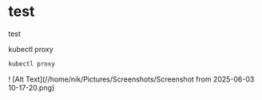 # test
test


kubectl proxy


```bash
kubectl proxy
```
! [Alt Text](//home/nik/Pictures/Screenshots/Screenshot from 2025-06-03 10-17-20.png)

